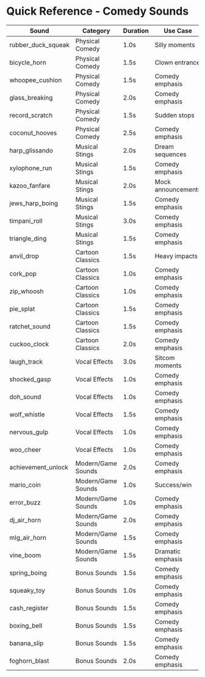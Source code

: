 # Quick Reference - Comedy Sounds

| Sound | Category | Duration | Use Case |
|-------|----------|----------|----------|
| rubber_duck_squeak | Physical Comedy | 1.0s | Silly moments |
| bicycle_horn | Physical Comedy | 1.5s | Clown entrance |
| whoopee_cushion | Physical Comedy | 1.5s | Comedy emphasis |
| glass_breaking | Physical Comedy | 2.0s | Comedy emphasis |
| record_scratch | Physical Comedy | 1.5s | Sudden stops |
| coconut_hooves | Physical Comedy | 2.5s | Comedy emphasis |
| harp_glissando | Musical Stings | 2.0s | Dream sequences |
| xylophone_run | Musical Stings | 1.5s | Comedy emphasis |
| kazoo_fanfare | Musical Stings | 2.0s | Mock announcements |
| jews_harp_boing | Musical Stings | 1.5s | Comedy emphasis |
| timpani_roll | Musical Stings | 3.0s | Comedy emphasis |
| triangle_ding | Musical Stings | 1.5s | Comedy emphasis |
| anvil_drop | Cartoon Classics | 1.5s | Heavy impacts |
| cork_pop | Cartoon Classics | 1.0s | Comedy emphasis |
| zip_whoosh | Cartoon Classics | 1.0s | Comedy emphasis |
| pie_splat | Cartoon Classics | 1.5s | Comedy emphasis |
| ratchet_sound | Cartoon Classics | 1.5s | Comedy emphasis |
| cuckoo_clock | Cartoon Classics | 2.0s | Comedy emphasis |
| laugh_track | Vocal Effects | 3.0s | Sitcom moments |
| shocked_gasp | Vocal Effects | 1.0s | Comedy emphasis |
| doh_sound | Vocal Effects | 1.0s | Comedy emphasis |
| wolf_whistle | Vocal Effects | 1.5s | Comedy emphasis |
| nervous_gulp | Vocal Effects | 1.0s | Comedy emphasis |
| woo_cheer | Vocal Effects | 1.0s | Comedy emphasis |
| achievement_unlock | Modern/Game Sounds | 2.0s | Comedy emphasis |
| mario_coin | Modern/Game Sounds | 1.0s | Success/win |
| error_buzz | Modern/Game Sounds | 1.0s | Comedy emphasis |
| dj_air_horn | Modern/Game Sounds | 2.0s | Comedy emphasis |
| mlg_air_horn | Modern/Game Sounds | 1.5s | Comedy emphasis |
| vine_boom | Modern/Game Sounds | 1.5s | Dramatic emphasis |
| spring_boing | Bonus Sounds | 1.5s | Comedy emphasis |
| squeaky_toy | Bonus Sounds | 1.0s | Comedy emphasis |
| cash_register | Bonus Sounds | 1.5s | Comedy emphasis |
| boxing_bell | Bonus Sounds | 1.5s | Comedy emphasis |
| banana_slip | Bonus Sounds | 1.5s | Comedy emphasis |
| foghorn_blast | Bonus Sounds | 2.0s | Comedy emphasis |

